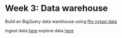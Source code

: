 # Week 3: Data warehouse
Build an BigQuery data warehouse using [fhv nytaxi data](https://github.com/DataTalksClub/nyc-tlc-data/releases/tag/fhv)  

ingest data [here](data/web_to_gcs.py)
explore data [here](data/data_preparation.ipynb)